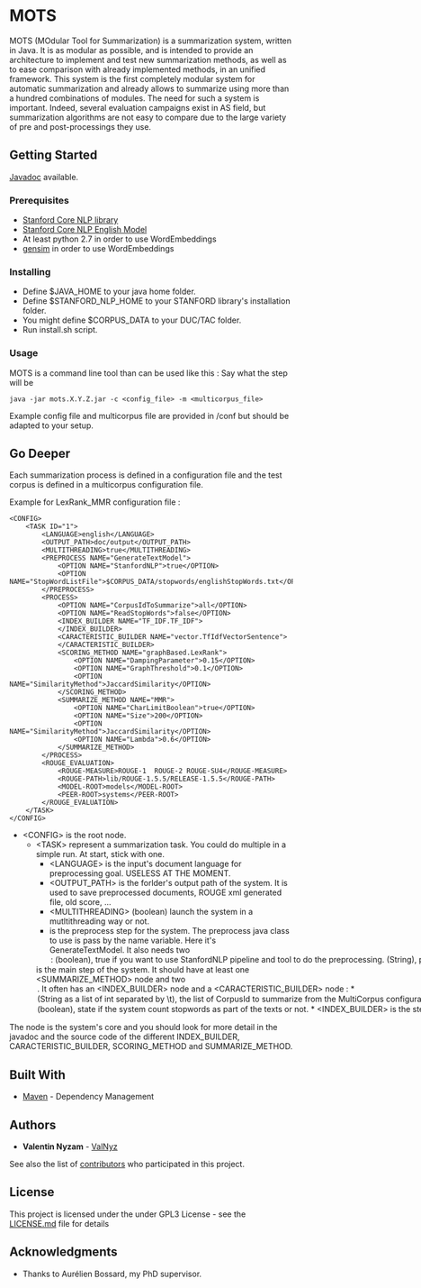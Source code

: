 # MOTS

MOTS (MOdular Tool for Summarization) is a summarization system, written in Java. It is as modular as possible, and is intended to provide an architecture to implement and test new summarization methods, as well as to ease comparison with already implemented methods, in an unified framework. This system is the first completely modular system for automatic summarization  and already allows to summarize using more than a hundred combinations of modules. The need for such a system is important. Indeed, several evaluation campaigns exist in AS field, but summarization algorithms are not easy to compare due to the large variety of pre and post-processings they use.

## Getting Started

[Javadoc](https://toolautomaticsum.github.io/Tool/) available.

### Prerequisites

* [Stanford Core NLP library](https://stanfordnlp.github.io/CoreNLP/)
* [Stanford Core NLP English Model](https://stanfordnlp.github.io/CoreNLP/)
* At least python 2.7 in order to use WordEmbeddings
* [gensim](https://radimrehurek.com/gensim/) in order to use WordEmbeddings


### Installing

* Define $JAVA_HOME to your java home folder.
* Define $STANFORD_NLP_HOME to your STANFORD library's installation folder.
* You might define $CORPUS_DATA to your DUC/TAC folder.
* Run install.sh script.

### Usage

MOTS is a command line tool than can be used like this :
Say what the step will be

```
java -jar mots.X.Y.Z.jar -c <config_file> -m <multicorpus_file>
```

Example config file and multicorpus file are provided in /conf but should be adapted to your setup.

## Go Deeper

Each summarization process is defined in a configuration file and the test corpus is defined in a multicorpus configuration file.

Example for LexRank_MMR configuration file :
```
<CONFIG>
	<TASK ID="1">
		<LANGUAGE>english</LANGUAGE>
		<OUTPUT_PATH>doc/output</OUTPUT_PATH>
		<MULTITHREADING>true</MULTITHREADING>		
		<PREPROCESS NAME="GenerateTextModel">
			<OPTION NAME="StanfordNLP">true</OPTION>
			<OPTION NAME="StopWordListFile">$CORPUS_DATA/stopwords/englishStopWords.txt</OPTION>
		</PREPROCESS>
		<PROCESS>
			<OPTION NAME="CorpusIdToSummarize">all</OPTION>
			<OPTION NAME="ReadStopWords">false</OPTION>
			<INDEX_BUILDER NAME="TF_IDF.TF_IDF">
			</INDEX_BUILDER>
			<CARACTERISTIC_BUILDER NAME="vector.TfIdfVectorSentence">
			</CARACTERISTIC_BUILDER>
			<SCORING_METHOD NAME="graphBased.LexRank">
				<OPTION NAME="DampingParameter">0.15</OPTION>
				<OPTION NAME="GraphThreshold">0.1</OPTION>
				<OPTION NAME="SimilarityMethod">JaccardSimilarity</OPTION>
			</SCORING_METHOD>
			<SUMMARIZE_METHOD NAME="MMR">
				<OPTION NAME="CharLimitBoolean">true</OPTION>
				<OPTION NAME="Size">200</OPTION>
				<OPTION NAME="SimilarityMethod">JaccardSimilarity</OPTION>
				<OPTION NAME="Lambda">0.6</OPTION>
			</SUMMARIZE_METHOD>
		</PROCESS>
		<ROUGE_EVALUATION>
			<ROUGE-MEASURE>ROUGE-1	ROUGE-2	ROUGE-SU4</ROUGE-MEASURE>
			<ROUGE-PATH>lib/ROUGE-1.5.5/RELEASE-1.5.5</ROUGE-PATH>
			<MODEL-ROOT>models</MODEL-ROOT>
			<PEER-ROOT>systems</PEER-ROOT>
		</ROUGE_EVALUATION>
	</TASK>
</CONFIG>
```

* \<CONFIG\> is the root node.
	* \<TASK\> represent a summarization task. You could do multiple in a simple run. At start, stick with one.
		* \<LANGUAGE\> is the input's document language for preprocessing goal. USELESS AT THE MOMENT.
		* \<OUTPUT_PATH\> is the forlder's output path of the system. It is used to save preprocessed documents, ROUGE xml generated file, old score, ...
		* \<MULTITHREADING\> (boolean) launch the system in a mutltithreading way or not.
		* <PREPROCESS> is the preprocess step for the system. The preprocess java class to use is pass by the name variable. Here it's GenerateTextModel. It also needs two <OPTION> :
			* <OPTION NAME="StanfordNLP"> (boolean), true if you want to use StanfordNLP pipeline and tool to do the preprocessing.
			* <OPTION NAME="StopWordListPath"> (String), path of the stopwords list you want to use.
		<PROCESS> is the main step of the system. It should have at least one <SUMMARIZE_METHOD> node and two <OPTION>. It often has an <INDEX_BUILDER> node and a <CARACTERISTIC_BUILDER> node :
			* <OPTION NAME="CorpusIdToSummarize"> (String as a list of int separated by \t), the list of CorpusId to summarize from the MultiCorpus configuration file. "all" will do summarization for all corpus.
			* <OPTION NAME="ReadStopWords"> (boolean), state if the system count stopwords as part of the texts or not.
			* <INDEX_BUILDER> is the step where the system generate a computer friendly representation of each text's textual unit. (TF-IDF, Bigram, WordEmbeddings, ...)
			* <CARATERISTIC_BUILDER> is the sentence caracteristic generation step based on the textual unit index building.
			* <SCORING_METHOD> weight each sentences. 
			* <SUMMARIZE_BUILDER> generate a summary usually by ranking sentence based on their score.
		* <ROUGE_EVALUATION> is the ROUGE evaluation step. For detail, look at ROUGE readme in /lib/ROUGE folder.
			* <ROUGE_MEASURE>  represent the list of ROUGE measure you want to use.
			* <MODEL_ROOT> is the model's folder name for ROUGE xml input files. 
			* <PEER_ROOT> is the peer's folder name for ROUGE xml input files. 

The <PROCESS> node is the system's core and you should look for more detail in the javadoc and the source code of the different INDEX_BUILDER, CARACTERISTIC_BUILDER, SCORING_METHOD and SUMMARIZE_METHOD.

## Built With

* [Maven](https://maven.apache.org/) - Dependency Management

## Authors

* **Valentin Nyzam** - [ValNyz](https://github.com/ValNyz)

See also the list of [contributors](https://github.com/your/project/contributors) who participated in this project.

## License

This project is licensed under the under GPL3 License - see the [LICENSE.md](LICENSE.md) file for details

## Acknowledgments

* Thanks to Aurélien Bossard, my PhD supervisor.
